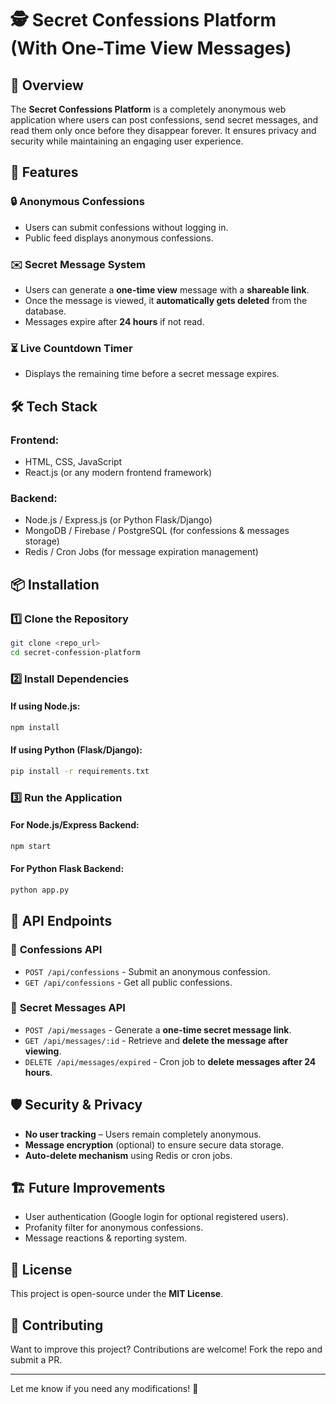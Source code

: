 # 🕵️ Secret Confessions Platform (With One-Time View Messages)

## 📖 Overview
The **Secret Confessions Platform** is a completely anonymous web application where users can post confessions, send secret messages, and read them only once before they disappear forever. It ensures privacy and security while maintaining an engaging user experience.

## 🚀 Features
### 🔒 Anonymous Confessions
- Users can submit confessions without logging in.
- Public feed displays anonymous confessions.

### ✉️ Secret Message System
- Users can generate a **one-time view** message with a **shareable link**.
- Once the message is viewed, it **automatically gets deleted** from the database.
- Messages expire after **24 hours** if not read.

### ⏳ Live Countdown Timer
- Displays the remaining time before a secret message expires.

## 🛠️ Tech Stack
### Frontend:
- HTML, CSS, JavaScript
- React.js (or any modern frontend framework)

### Backend:
- Node.js / Express.js (or Python Flask/Django)
- MongoDB / Firebase / PostgreSQL (for confessions & messages storage)
- Redis / Cron Jobs (for message expiration management)

## 📦 Installation
### 1️⃣ Clone the Repository  
```bash
git clone <repo_url>
cd secret-confession-platform
```

### 2️⃣ Install Dependencies  
#### If using Node.js:
```bash
npm install
```
#### If using Python (Flask/Django):
```bash
pip install -r requirements.txt
```

### 3️⃣ Run the Application  
#### For Node.js/Express Backend:
```bash
npm start
```
#### For Python Flask Backend:
```bash
python app.py
```

## 🔧 API Endpoints
### 📢 **Confessions API**
- `POST /api/confessions` - Submit an anonymous confession.
- `GET /api/confessions` - Get all public confessions.

### 🔑 **Secret Messages API**
- `POST /api/messages` - Generate a **one-time secret message link**.
- `GET /api/messages/:id` - Retrieve and **delete the message after viewing**.
- `DELETE /api/messages/expired` - Cron job to **delete messages after 24 hours**.

## 🛡️ Security & Privacy
- **No user tracking** – Users remain completely anonymous.
- **Message encryption** (optional) to ensure secure data storage.
- **Auto-delete mechanism** using Redis or cron jobs.

## 🏗️ Future Improvements
- User authentication (Google login for optional registered users).
- Profanity filter for anonymous confessions.
- Message reactions & reporting system.

## 📜 License
This project is open-source under the **MIT License**.

## 🙌 Contributing
Want to improve this project? Contributions are welcome! Fork the repo and submit a PR.  

---

Let me know if you need any modifications! 🚀


